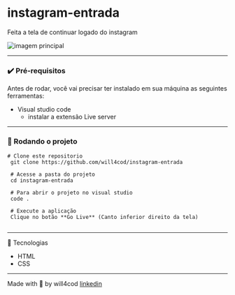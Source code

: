 # instagram-entrada

Feita a tela de continuar logado do instagram

<img alt="imagem principal" src="https://media-exp1.licdn.com/dms/image/C4E22AQEdHXbqnXXjjg/feedshare-shrink_800/0/1657146308141?e=1661385600&v=beta&t=7naqwo7aG11InIDEF9gklonXrtAzLw97jZ4nP9qpFHU" />

--- 

### ✔️ Pré-requisitos
Antes de rodar, você vai precisar ter instalado em sua máquina as seguintes ferramentas:

- Visual studio code
  - instalar a extensão Live server
  
---
  
### 🏁 Rodando o projeto
```
# Clone este repositorio
 git clone https://github.com/will4cod/instagram-entrada
 
 # Acesse a pasta do projeto
 cd instagram-entrada
 
 # Para abrir o projeto no visual studio  
 code .
 
 # Execute a aplicação
 Clique no botão **Go Live** (Canto inferior direito da tela)
 
```
---

 🔧 Tecnologias
- HTML
- CSS

---
Made with 💙 by will4cod <a href="https://www.linkedin.com/in/william-fernandes-4806a0173/" target="_blank">linkedin</a>
